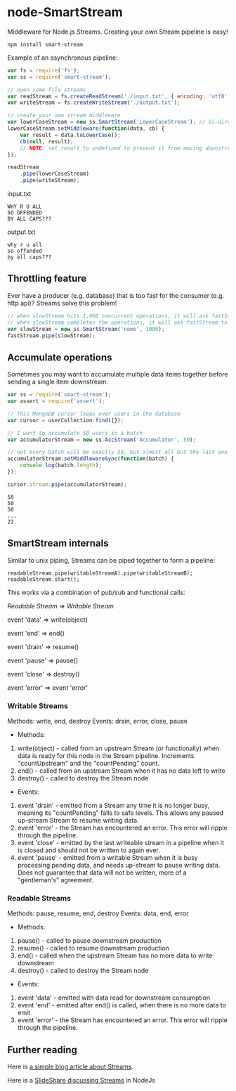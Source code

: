 node-SmartStream
===================

Middleware for Node.js Streams.  Creating your own Stream pipeline is easy!

```
npm install smart-stream
```

Example of an asynchronous pipeline:

```javascript
var fs = require('fs');
var ss = require('smart-stream');

// open some file streams
var readStream = fs.createReadStream('./input.txt', { encoding: 'utf8' });
var writeStream = fs.createWriteStream('./output.txt');

// create your own stream middleware
var lowerCaseStream = new ss.SmartStream('LowerCaseStream'); // bi-directional stream
lowerCaseStream.setMiddleware(function(data, cb) {
	var result = data.toLowerCase();
	cb(null, result);
	// NOTE: set result to undefined to prevent it from moving downstream
});

readStream
	.pipe(lowerCaseStream)
	.pipe(writeStream);
```

input.txt

```
WHY R U ALL
SO OFFENDED
BY ALL CAPS???
```

output.txt

```
why r u all
so offended
by all caps???
```

## Throttling feature

Ever have a producer (e.g. database) that is too fast for the consumer (e.g. http api)?  Streams solve this problem!

```javascript
// when slowStream hits 1,000 concurrent operations, it will ask fastStream to pause.
// when slowStream completes the operations, it will ask fastStream to resume.
var slowStream = new ss.SmartStream('name', 1000);
fastStream.pipe(slowStream);
```

## Accumulate operations

Sometimes you may want to accumulate multiple data items together before sending a single item downstream.

```javascript
var ss = require('smart-stream');
var assert = require('assert');

// This MongoDB cursor loops over users in the database
var cursor = userCollection.find({});

// I want to accumulate 50 users in a batch
var accumulatorStream = new ss.AccStream('Accumulator', 50);

// not every batch will be exactly 50, but almost all but the last one will be
accumulatorStream.setMiddlewareSync(function(batch) {
	console.log(batch.length);
});

cursor.stream.pipe(accumulatorStream);
```

```
50
50
50
...
21
```

## SmartStream internals

Similar to unix piping, Streams can be piped together to form a pipeline:

```
readableStream.pipe(writableStreamA).pipe(writableStreamB);
readableStream.start();
```

This works via a combination of pub/sub and functional calls:

*Readable Stream    =>    Writable Stream*

event 'data'    =>    write(object)

event 'end'    =>    end()

event 'drain'    =>    resume()

event 'pause'    =>    pause()

event 'close'    =>    destroy()

event 'error'    =>    event 'error'


### Writable Streams

Methods: write, end, destroy
Events: drain, error, close, pause

* Methods:
 1. write(object) - called from an upstream Stream (or functionally) when data is ready for this node in the Stream pipeline. Increments "countUpstream" and the "countPending" count.
 1. end() - called from an upstream Stream when it has no data left to write
 1. destroy() - called to destroy the Stream node
* Events:
 1. event 'drain' - emitted from a Stream any time it is no longer busy, meaning its "countPending" falls to safe levels.  This allows any paused up-stream Stream to resume writing data.
 1. event 'error' - the Stream has encountered an error. This error will ripple through the pipeline.
 1. event 'close' - emitted by the last writeable stream in a pipeline when it is closed and should not be written to again ever.
 1. event 'pause' - emitted from a writable Stream when it is busy processing pending data, and needs up-stream to pause writing data.  Does not guarantee that data will not be written, more of a "gentleman's" agreement.

### Readable Streams

Methods: pause, resume, end, destroy
Events: data, end, error

* Methods:
 1. pause() - called to pause downstream production
 1. resume() - called to resume downstream production
 1. end() - called when the upstream Stream has no more data to write downstream
 1. destroy() - called to destroy the Stream node
* Events:
 1. event 'data' - emitted with data read for downstream consumption
 1. event 'end' - emitted after end() is called, when there is no more data to emit
 1. event 'error' - the Stream has encountered an error. This error will ripple through the pipeline.

## Further reading

Here is [a simple blog article about Streams](http://maxogden.com/node-streams).

Here is a [SlideShare discussing Streams](http://www.slideshare.net/atcrabtree/functional-programming-with-streams-in-nodejs) in NodeJs
